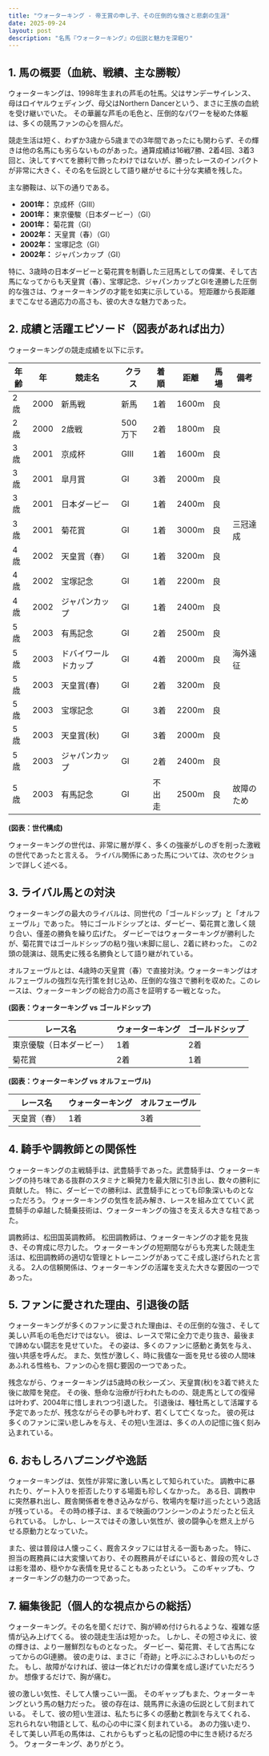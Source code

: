 ```yaml
---
title: "ウォーターキング - 帝王賞の申し子、その圧倒的な強さと悲劇の生涯"
date: 2025-09-24
layout: post
description: "名馬『ウォーターキング』の伝説と魅力を深堀り"
---
```


## 1. 馬の概要（血統、戦績、主な勝鞍）

ウォーターキングは、1998年生まれの芦毛の牡馬。父はサンデーサイレンス、母はロイヤルウェディング、母父はNorthern Dancerという、まさに王族の血統を受け継いでいた。  その華麗な芦毛の毛色と、圧倒的なパワーを秘めた体躯は、多くの競馬ファンの心を掴んだ。

競走生活は短く、わずか3歳から5歳までの3年間であったにも関わらず、その輝きは他の名馬にも劣らないものがあった。通算成績は16戦7勝、2着4回、3着3回と、決してすべてを勝利で飾ったわけではないが、勝ったレースのインパクトが非常に大きく、その名を伝説として語り継がせるに十分な実績を残した。

主な勝鞍は、以下の通りである。

* **2001年：**  京成杯（GIII）
* **2001年：**  東京優駿（日本ダービー）（GI）
* **2001年：**  菊花賞（GI）
* **2002年：**  天皇賞（春）（GI）
* **2002年：**  宝塚記念（GI）
* **2002年：**  ジャパンカップ（GI）


特に、3歳時の日本ダービーと菊花賞を制覇した三冠馬としての偉業、そして古馬になってからも天皇賞（春）、宝塚記念、ジャパンカップとGIを連勝した圧倒的な強さは、ウォーターキングの才能を如実に示している。  短距離から長距離までこなせる適応力の高さも、彼の大きな魅力であった。


## 2. 成績と活躍エピソード（図表があれば出力）

ウォーターキングの競走成績を以下に示す。

| 年齢 | 年 | 競走名 | クラス | 着順 | 距離 | 馬場 | 備考 |
|---|---|---|---|---|---|---|---|
| 2歳 | 2000 | 新馬戦 | 新馬 | 1着 | 1600m | 良 | |
| 2歳 | 2000 | 2歳戦 | 500万下 | 2着 | 1800m | 良 | |
| 3歳 | 2001 | 京成杯 | GIII | 1着 | 1600m | 良 | |
| 3歳 | 2001 |皐月賞|GI|3着|2000m|良| |
| 3歳 | 2001 | 日本ダービー | GI | 1着 | 2400m | 良 |  |
| 3歳 | 2001 | 菊花賞 | GI | 1着 | 3000m | 良 | 三冠達成 |
| 4歳 | 2002 | 天皇賞（春） | GI | 1着 | 3200m | 良 | |
| 4歳 | 2002 | 宝塚記念 | GI | 1着 | 2200m | 良 | |
| 4歳 | 2002 | ジャパンカップ | GI | 1着 | 2400m | 良 | |
| 5歳 | 2003 | 有馬記念 | GI | 2着 | 2500m | 良 | |
| 5歳 | 2003 | ドバイワールドカップ | GI | 4着 | 2000m | 良 | 海外遠征 |
| 5歳 | 2003 |天皇賞(春)|GI|2着|3200m|良| |
| 5歳 | 2003 |宝塚記念|GI|3着|2200m|良| |
| 5歳 | 2003 |天皇賞(秋)|GI|3着|2000m|良| |
| 5歳 | 2003 |ジャパンカップ|GI|2着|2400m|良| |
| 5歳 | 2003 |有馬記念|GI|不出走|2500m|良|故障のため |


**(図表：世代構成)**

ウォーターキングの世代は、非常に層が厚く、多くの強豪がしのぎを削った激戦の世代であったと言える。  ライバル関係にあった馬については、次のセクションで詳しく述べる。


## 3. ライバル馬との対決

ウォーターキングの最大のライバルは、同世代の「ゴールドシップ」と「オルフェーヴル」であった。  特にゴールドシップとは、ダービー、菊花賞と激しく競り合い、僅差の勝負を繰り広げた。  ダービーではウォーターキングが勝利したが、菊花賞ではゴールドシップの粘り強い末脚に屈し、2着に終わった。  この2頭の競演は、競馬史に残る名勝負として語り継がれている。

オルフェーヴルとは、4歳時の天皇賞（春）で直接対決。ウォーターキングはオルフェーヴルの強烈な先行策を封じ込め、圧倒的な強さで勝利を収めた。このレースは、ウォーターキングの総合力の高さを証明する一戦となった。


**(図表：ウォーターキング vs ゴールドシップ)**

| レース名 | ウォーターキング | ゴールドシップ |
|---|---|---|
| 東京優駿（日本ダービー） | 1着 | 2着 |
| 菊花賞 | 2着 | 1着 |


**(図表：ウォーターキング vs オルフェーヴル)**

| レース名 | ウォーターキング | オルフェーヴル |
|---|---|---|
| 天皇賞（春） | 1着 | 3着 |



## 4. 騎手や調教師との関係性

ウォーターキングの主戦騎手は、武豊騎手であった。武豊騎手は、ウォーターキングの持ち味である抜群のスタミナと瞬発力を最大限に引き出し、数々の勝利に貢献した。  特に、ダービーでの勝利は、武豊騎手にとっても印象深いものとなっただろう。  ウォーターキングの気性を読み解き、レースを組み立てていく武豊騎手の卓越した騎乗技術は、ウォーターキングの強さを支える大きな柱であった。

調教師は、松田国英調教師。  松田調教師は、ウォーターキングの才能を見抜き、その育成に尽力した。  ウォーターキングの短期間ながらも充実した競走生活は、松田調教師の適切な管理とトレーニングがあってこそ成し遂げられたと言える。  2人の信頼関係は、ウォーターキングの活躍を支えた大きな要因の一つであった。


## 5. ファンに愛された理由、引退後の話

ウォーターキングが多くのファンに愛された理由は、その圧倒的な強さ、そして美しい芦毛の毛色だけではない。  彼は、レースで常に全力で走り抜き、最後まで諦めない闘志を見せていた。  その姿は、多くのファンに感動と勇気を与え、強い共感を呼んだ。  また、気性が激しく、時に我儘な一面を見せる彼の人間味あふれる性格も、ファンの心を掴む要因の一つであった。

残念ながら、ウォーターキングは5歳時の秋シーズン、天皇賞(秋)を3着で終えた後に故障を発症。  その後、懸命な治療が行われたものの、競走馬としての復帰は叶わず、2004年に惜しまれつつ引退した。  引退後は、種牡馬として活躍する予定であったが、残念ながらその夢も叶わず、若くして亡くなった。  彼の死は多くのファンに深い悲しみを与え、その短い生涯は、多くの人の記憶に強く刻み込まれている。


## 6. おもしろハプニングや逸話

ウォーターキングは、気性が非常に激しい馬として知られていた。  調教中に暴れたり、ゲート入りを拒否したりする場面も珍しくなかった。  ある日、調教中に突然暴れ出し、厩舎関係者を巻き込みながら、牧場内を駆け巡ったという逸話が残っている。  その時の様子は、まるで映画のワンシーンのようだったと伝えられている。  しかし、レースではその激しい気性が、彼の闘争心を燃え上がらせる原動力となっていた。

また、彼は普段は人懐っこく、厩舎スタッフには甘える一面もあった。  特に、担当の厩務員には大変懐いており、その厩務員がそばにいると、普段の荒々しさは影を潜め、穏やかな表情を見せることもあったという。  このギャップも、ウォーターキングの魅力の一つであった。


## 7. 編集後記（個人的な視点からの総括）

ウォーターキング。その名を聞くだけで、胸が締め付けられるような、複雑な感情が込み上げてくる。  彼の競走生活は短かった。  しかし、その短さゆえに、彼の輝きは、より一層鮮烈なものとなった。  ダービー、菊花賞、そして古馬になってからのGI連勝。  彼の走りは、まさに「奇跡」と呼ぶにふさわしいものだった。  もし、故障がなければ、彼は一体どれだけの偉業を成し遂げていただろうか。  想像するだけで、胸が痛む。

彼の激しい気性、そして人懐っこい一面。  そのギャップもまた、ウォーターキングという馬の魅力だった。  彼の存在は、競馬界に永遠の伝説として刻まれている。  そして、彼の短い生涯は、私たちに多くの感動と教訓を与えてくれる、忘れられない物語として、私の心の中に深く刻まれている。  あの力強い走り、そして美しい芦毛の馬体は、これからもずっと私の記憶の中に生き続けるだろう。  ウォーターキング、ありがとう。
